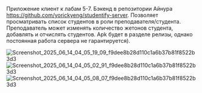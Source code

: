 Приложение клиент к лабам 5-7. Бэкенд в репозитории Айнура https://github.com/yorickyeng/studentify-server.
Позволяет просматривать список студентов в роли преподавателя/студента. Преподаватель может изменять количество жетонов студента, 
добавлять и отчислять студентов. Apk будет в разделе релизы, однако постоянная работа сервера не гарантируется). 

![Screenshot_2025_06_14_04_05_19_09_f9dee8b28d110c1a6b37b81f8522b3d3](https://github.com/user-attachments/assets/5f4b3144-b744-49b4-827b-8c80207e3d95)
![Screenshot_2025_06_14_04_05_02_91_f9dee8b28d110c1a6b37b81f8522b3d3](https://github.com/user-attachments/assets/187a6695-a40e-4528-a25c-98ed99fa460d)
![Screenshot_2025_06_14_04_05_08_07_f9dee8b28d110c1a6b37b81f8522b3d3](https://github.com/user-attachments/assets/d6259e23-759b-4dd1-9a43-30d558c77383)
